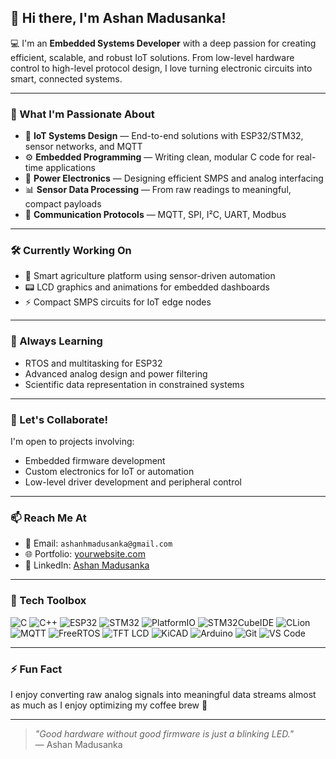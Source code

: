 ## 👋 Hi there, I'm Ashan Madusanka!

💻 I'm an **Embedded Systems Developer** with a deep passion for creating efficient, scalable, and robust IoT solutions. From low-level hardware control to high-level protocol design, I love turning electronic circuits into smart, connected systems.

---

### 🚀 What I'm Passionate About

- 🧠 **IoT Systems Design** — End-to-end solutions with ESP32/STM32, sensor networks, and MQTT
- ⚙️ **Embedded Programming** — Writing clean, modular C code for real-time applications
- 🔌 **Power Electronics** — Designing efficient SMPS and analog interfacing
- 📊 **Sensor Data Processing** — From raw readings to meaningful, compact payloads
- 📡 **Communication Protocols** — MQTT, SPI, I²C, UART, Modbus

---

### 🛠️ Currently Working On

- 🌿 Smart agriculture platform using sensor-driven automation
- 📟 LCD graphics and animations for embedded dashboards
- ⚡ Compact SMPS circuits for IoT edge nodes

---

### 🌱 Always Learning

- RTOS and multitasking for ESP32
- Advanced analog design and power filtering
- Scientific data representation in constrained systems

---

### 🤝 Let's Collaborate!

I'm open to projects involving:
- Embedded firmware development
- Custom electronics for IoT or automation
- Low-level driver development and peripheral control

---

### 📫 Reach Me At

- 📧 Email: `ashanhmadusanka@gmail.com`
- 🌐 Portfolio: [yourwebsite.com](https://yourwebsite.com)
- 💼 LinkedIn: [Ashan Madusanka](https://www.linkedin.com/in/ashan-m-b3031a104/)

---

### 🧰 Tech Toolbox

![C](https://img.shields.io/badge/-C-00599C?style=flat&logo=c)
![C++](https://img.shields.io/badge/-C++-00599C?style=flat&logo=c%2B%2B)
![ESP32](https://img.shields.io/badge/-ESP32-black?style=flat&logo=espressif)
![STM32](https://img.shields.io/badge/-STM32-03234B?style=flat&logo=stmicroelectronics)
![PlatformIO](https://img.shields.io/badge/-PlatformIO-orange?style=flat&logo=platformio)
![STM32CubeIDE](https://img.shields.io/badge/-STM32CubeIDE-02569B?style=flat&logo=stmicroelectronics)
![CLion](https://img.shields.io/badge/-CLion-000000?style=flat&logo=clion)
![MQTT](https://img.shields.io/badge/-MQTT-660066?style=flat&logo=eclipse-mosquitto)
![FreeRTOS](https://img.shields.io/badge/-FreeRTOS-FF9800?style=flat)
![TFT LCD](https://img.shields.io/badge/-TFT%20LCD-7B68EE?style=flat)
![KiCAD](https://img.shields.io/badge/-KiCAD-0033A0?style=flat&logo=kicad)
![Arduino](https://img.shields.io/badge/-Arduino-00979D?style=flat&logo=arduino)
![Git](https://img.shields.io/badge/-Git-F05032?style=flat&logo=git)
![VS Code](https://img.shields.io/badge/-VSCode-007ACC?style=flat&logo=visual-studio-code)

---

### ⚡ Fun Fact

I enjoy converting raw analog signals into meaningful data streams almost as much as I enjoy optimizing my coffee brew 🍵

---

> _"Good hardware without good firmware is just a blinking LED."_  
> — Ashan Madusanka
